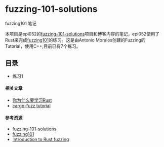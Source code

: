 # fuzzing-101-solutions

fuzzing101 笔记

本项目是epi052的[fuzzing-101-solutions](https://github.com/epi052/fuzzing-101-solutions)项目和博客内容的笔记，epi052使用了Rust来完成[fuzzing101](https://github.com/antonio-morales/Fuzzing101)的练习。这是由Antonio Morales创建的Fuzzing的Tutorial，使用C++,目前已有7个练习。


## 目录

- 练习1



#### 相关文章

- [你为什么要学习Rust](https://mp.weixin.qq.com/s/WS2kikpuHKGxPJ_UBfYhgg)
- [cargo-fuzz tutorial](https://mp.weixin.qq.com/s/lX65noZ9OK-rxWv1silkvw)


#### 参考资源

- [fuzzing-101-solutions](https://github.com/epi052/fuzzing-101-solutions)
- [fuzzing101](https://github.com/antonio-morales/Fuzzing101)
- [Introduction to Rust fuzzing](https://academy.fuzzinglabs.com/introduction-rust-fuzzing)
